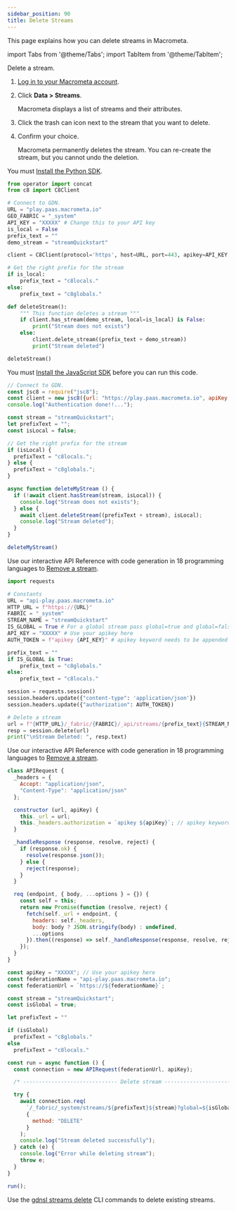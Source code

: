 ```yaml
---
sidebar_position: 90
title: Delete Streams
---
```


This page explains how you can delete streams in Macrometa.

import Tabs from '@theme/Tabs';
import TabItem from '@theme/TabItem';

<Tabs groupId="operating-systems">
<TabItem value="console" label="Web Console">

Delete a stream.

1. [Log in to your Macrometa account](https://auth-play.macrometa.io/).
1. Click **Data > Streams**.

   Macrometa displays a list of streams and their attributes.

1. Click the trash can icon next to the stream that you want to delete.
1. Confirm your choice.

    Macrometa permanently deletes the stream. You can re-create the stream, but you cannot undo the deletion.

</TabItem>
<TabItem value="py" label="Python SDK">

You must [Install the Python SDK](../../sdks/install-sdks.md).

```py
from operator import concat
from c8 import C8Client

# Connect to GDN.
URL = "play.paas.macrometa.io"
GEO_FABRIC = "_system"
API_KEY = "XXXXX" # Change this to your API key
is_local = False
prefix_text = ""
demo_stream = "streamQuickstart"

client = C8Client(protocol='https', host=URL, port=443, apikey=API_KEY, geofabric=GEO_FABRIC)

# Get the right prefix for the stream
if is_local:
    prefix_text = "c8locals."
else:
    prefix_text = "c8globals."

def deleteStream():
    """ This function deletes a stream """
    if client.has_stream(demo_stream, local=is_local) is False:
        print("Stream does not exists")
    else:
        client.delete_stream((prefix_text + demo_stream))
        print("Stream deleted")

deleteStream()
```

</TabItem>
<TabItem value="js" label="JavaScript SDK">

You must [Install the JavaScript SDK](../../sdks/install-sdks.md) before you can run this code.

```js
// Connect to GDN.
const jsc8 = require("jsc8");
const client = new jsc8({url: "https://play.paas.macrometa.io", apiKey: "XXXXX", fabricName: "_system"});
console.log("Authentication done!!...");

const stream = "streamQuickstart";
let prefixText = "";
const isLocal = false;

// Get the right prefix for the stream
if (isLocal) {
  prefixText = "c8locals.";
} else {
  prefixText = "c8globals.";
}

async function deleteMyStream () {
  if (!await client.hasStream(stream, isLocal)) {
    console.log("Stream does not exists");
  } else {
    await client.deleteStream((prefixText + stream), isLocal);
    console.log("Stream deleted");
  }
}

deleteMyStream()
```

</TabItem>
<TabItem value="api-py" label="API - Python">

Use our interactive API Reference with code generation in 18 programming languages to [Remove a stream](https://www.macrometa.com/docs/api#/operations/DeleteStream).

```py
import requests

# Constants
URL = "api-play.paas.macrometa.io"
HTTP_URL = f"https://{URL}"
FABRIC = "_system"
STREAM_NAME = "streamQuickstart"
IS_GLOBAL = True # For a global stream pass global=true and global=false for local stream
API_KEY = "XXXXX" # Use your apikey here
AUTH_TOKEN = f"apikey {API_KEY}" # apikey keyword needs to be appended

prefix_text = ""
if IS_GLOBAL is True:
    prefix_text = "c8globals."
else:
    prefix_text = "c8locals."

session = requests.session()
session.headers.update({"content-type": 'application/json'})
session.headers.update({"authorization": AUTH_TOKEN})

# Delete a stream
url = f"{HTTP_URL}/_fabric/{FABRIC}/_api/streams/{prefix_text}{STREAM_NAME}?global={IS_GLOBAL}"
resp = session.delete(url)
print("\nStream Deleted: ", resp.text) 
```

</TabItem>
<TabItem value="api-js" label="API - JS">

Use our interactive API Reference with code generation in 18 programming languages to [Remove a stream](https://www.macrometa.com/docs/api#/operations/DeleteStream).

```js
class APIRequest {
  _headers = {
    Accept: "application/json",
    "Content-Type": "application/json"
  };

  constructor (url, apiKey) {
    this._url = url;
    this._headers.authorization = `apikey ${apiKey}`; // apikey keyword needs to be appended
  }

  _handleResponse (response, resolve, reject) {
    if (response.ok) {
      resolve(response.json());
    } else {
      reject(response);
    }
  }

  req (endpoint, { body, ...options } = {}) {
    const self = this;
    return new Promise(function (resolve, reject) {
      fetch(self._url + endpoint, {
        headers: self._headers,
        body: body ? JSON.stringify(body) : undefined,
        ...options
      }).then((response) => self._handleResponse(response, resolve, reject));
    });
  }
}

const apiKey = "XXXXX"; // Use your apikey here
const federationName = "api-play.paas.macrometa.io";
const federationUrl = `https://${federationName}`;

const stream = "streamQuickstart";
const isGlobal = true;

let prefixText = ""

if (isGlobal)
  prefixText = "c8globals."
else
  prefixText = "c8locals."

const run = async function () {
  const connection = new APIRequest(federationUrl, apiKey);

  /* ------------------------------ Delete stream ----------------------------- */

  try {
    await connection.req(
      `/_fabric/_system/streams/${prefixText}${stream}?global=${isGlobal}`,
      {
        method: "DELETE"
      }
    );
    console.log("Stream deleted successfully");
  } catch (e) {
    console.log("Error while deleting stream");
    throw e;
  }
}

run();
```
</TabItem>
<TabItem value="cli" label="CLI">

Use the [gdnsl streams delete](../../cli/streams-cli#gdnsl-streams-delete) CLI commands to delete existing streams.

</TabItem>
</Tabs>
